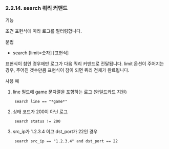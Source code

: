 ### 2.2.14. search 쿼리 커맨드


기능

조건 표현식에 따라 로그를 필터링합니다.

문법

* search [limit=숫자] [표현식]

표현식이 참인 경우에만 로그가 다음 쿼리 커맨드로 전달됩니다. limit 옵션이 주어지는 경우, 주어진 갯수만큼 표현식이 참이 되면 쿼리 전체가 완료됩니다.

사용 예

1) line 필드에 game 문자열을 포함하는 로그 (와일드카드 지원)

~~~
	search line == "*game*"
~~~

2) 상태 코드가 200이 아닌 로그

~~~
	search status != 200
~~~

3) src_ip가 1.2.3.4 이고 dst_port가 22인 경우

~~~
	search src_ip == "1.2.3.4" and dst_port == 22
~~~


